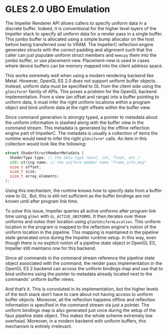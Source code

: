 # GLES 2.0 UBO Emulation

The Impeller Renderer API allows callers to specify uniform data in a discrete
buffer. Indeed, it is conventional for the higher level layers of the Impeller
stack to specify all uniform data for a render pass in a single buffer. This
jumbo buffer is allocated using a simple bump allocator on the host before being
transferred over to VRAM. The ImpellerC reflection engine generates structs with
the correct padding and alignment such that the caller can just populate uniform
struct members and `memcpy` them into the jumbo buffer, or use placement-new.
Placement-new is used in cases where device buffers can be memory mapped into
the client address space.

This works extremely well when using a modern rendering backend like Metal.
However, OpenGL ES 2.0 does not support uniform buffer objects. Instead, uniform
data must be specified to GL from the client side using the `glUniform*` family
of APIs. This poses a problem for the OpenGL backend implementation. From a view
(an offset and range) into a buffer pointing to uniform data, it must infer the
right uniform locations within a program object and bind uniform data at the
right offsets within the buffer view.

Since command generation is strongly typed, a pointer to metadata about the
uniform information is stashed along with the buffer view in the command stream.
This metadata is generated by the offline reflection engine part of ImpellerC.
The metadata is usually a collection of items the runtime would need to infer
the right `glUniform*` calls. An item in this collection would look like the
following:

```c++
struct ShaderStructMemberMetadata {
  ShaderType type; // the data type (bool, int, float, etc.)
  std::string name; // the uniform member name "frame_info.mvp"
  size_t offset;
  size_t size;
  size_t array_elements;
};
```

Using this mechanism, the runtime knows how to specify data from a buffer view
to GL. But, this is still not sufficient as the buffer bindings are not known
until after program link time.

To solve this issue, Impeller queries all active uniforms after program link
time using `glGet` with `GL_ACTIVE_UNIFORMS`. It then iterates over these
uniforms and notes their location using `glGetUniformLocation`. This uniform
location in the program is mapped to the reflection engine's notion of the
uniform location in the pipeline. This mapping is maintained in the pipeline
state generated once during the Impeller runtime setup. In this way, even though
there is no explicit notion of a pipeline state object in OpenGL ES, Impeller
still maintains one for this backend.

Since all commands in the command stream reference the pipeline state object
associated with the command, the render pass implementation in the OpenGL ES 2
backend can access the uniform bindings map and use that to bind uniforms using
the pointer to metadata already located next to the commands' uniform buffer
views.

And that’s it. This is convoluted in its implementation, but the higher levels
of the tech stack don’t have to care about not having access to uniform buffer
objects. Moreover, all the reflection happens offline and reflection information
is specified in the command stream via just a pointer. The uniform bindings map
is also generated just once during the setup of the faux pipeline state object.
This makes the whole scheme extremely low overhead. Moreover, in a modern
backend with uniform buffers, this mechanism is entirely irrelevant.
